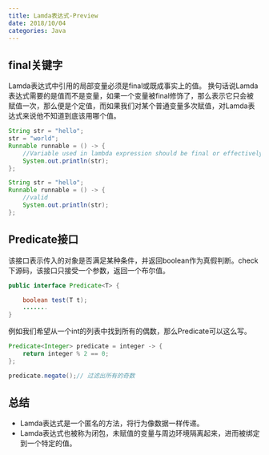 ```yaml
---
title: Lamda表达式-Preview
date: 2018/10/04
categories: Java
---
```


## final关键字
Lamda表达式中引用的局部变量必须是final或既成事实上的值。
换句话说Lamda表达式需要的是值而不是变量，如果一个变量被final修饰了，那么表示它只会被赋值一次，那么便是个定值，而如果我们对某个普通变量多次赋值，对Lamda表达式来说他不知道到底该用哪个值。
```java
String str = "hello";
str = "world";
Runnable runnable = () -> {
	//Variable used in lambda expression should be final or effectively final
    System.out.println(str);
};
```
```java
String str = "hello";
Runnable runnable = () -> {
	//valid
    System.out.println(str);
};
```
## Predicate接口
该接口表示传入的对象是否满足某种条件，并返回boolean作为真假判断。check下源码，该接口只接受一个参数，返回一个布尔值。
```java
public interface Predicate<T> {

    boolean test(T t);
    .......
}
```
例如我们希望从一个int的列表中找到所有的偶数，那么Predicate可以这么写。
```java
Predicate<Integer> predicate = integer -> {
    return integer % 2 == 0;
};

predicate.negate();// 过滤出所有的奇数
```

## 总结
- Lamda表达式是一个匿名的方法，将行为像数据一样传递。
- Lamda表达式也被称为闭包，未赋值的变量与周边环境隔离起来，进而被绑定到一个特定的值。